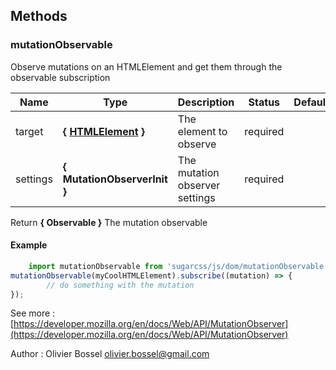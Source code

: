 ## Methods


### mutationObservable

Observe mutations on an HTMLElement and get them through the observable subscription



Name  |  Type  |  Description  |  Status  |  Default
------------  |  ------------  |  ------------  |  ------------  |  ------------
target  |  **{ [HTMLElement](https://developer.mozilla.org/fr/docs/Web/API/HTMLElement) }**  |  The element to observe  |  required  |
settings  |  **{ MutationObserverInit }**  |  The mutation observer settings  |  required  |

Return **{ Observable }** The mutation observable

#### Example
```js
	import mutationObservable from 'sugarcss/js/dom/mutationObservable'
mutationObservable(myCoolHTMLElement).subscribe((mutation) => {
		// do something with the mutation
});
```
See more : [https://developer.mozilla.org/en/docs/Web/API/MutationObserver](https://developer.mozilla.org/en/docs/Web/API/MutationObserver)

Author : Olivier Bossel <olivier.bossel@gmail.com>